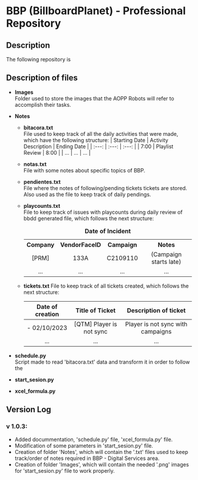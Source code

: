 # BBP (BillboardPlanet) - Professional Repository
## Description
The following repository is 

## Description of files
- **Images**  
Folder used to store the images that the AOPP Robots will refer to accomplish their tasks.

- **Notes**  
    - **bitacora.txt**  
    File used to keep track of all the daily activities that were made, which have the following structure: 
        | Starting Date | Activity Description | Ending Date |
        | :---: | :---: | :---: |
        | 7:00  | Playlist Review | 8:00 |
        | ...  | ... | ... |
    
    - **notas.txt**  
    File with some notes about specific topics of BBP.
    
    - **pendientes.txt**  
    File where the notes of following/pending tickets tickets are stored. Also used as the file to keep track of daily pendings.
    
    - **playcounts.txt**  
    File to keep track of issues with playcounts during daily review of bbdd generated file, which follows the next structure:
        <table style="text-align:center;">
            <caption><b>Date of Incident</b></caption>
            <tr>
                <th>Company</th>
                <th>VendorFaceID</th>
                <th>Campaign</th>
                <th>Notes</th>
            </tr>
            <tr>
                <td>[PRM]</td>
                <td>133A</td>
                <td>C2109110</td>
                <td>(Campaign starts late)</td>
            </tr>
            <tr>
                <td>...</td>
                <td>...</td>
                <td>...</td>
                <td>...</td>
            </tr>
        </table>

    - **tickets.txt**
    File to keep track of all tickets created, which follows the next structure:
        
        | Date of creation | Title of Ticket | Description of ticket |
        | :---: | :---: | :---: |
        | - 02/10/2023  | [QTM] Player is not sync | Player is not sync with campaigns |
        | ...  | ... | ... |

- **schedule.py**  
Script made to read 'bitacora.txt' data and transform it in order to follow the 

- **start_sesion.py**  


- **xcel_formula.py**  



## Version Log
### v 1.0.3:
- Added docummentation, 'schedule.py' file, 'xcel_formula.py' file.
- Modification of some parameters in 'start_sesion.py' file.
- Creation of folder 'Notes', which will contain the '.txt' files used to keep track/order of notes required in BBP - Digital Services area. 
- Creation of folder 'Images', which will contain the needed '.png' images for 'start_sesion.py' file to work properly.